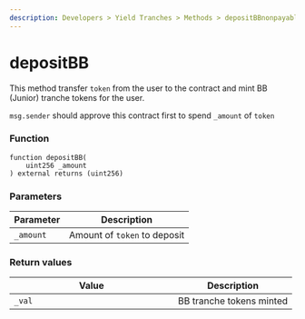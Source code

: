 ```yaml
---
description: Developers > Yield Tranches > Methods > depositBBnonpayable
---
```


# depositBB

This method transfer `token` from the user to the contract and mint BB (Junior) tranche tokens for the user.

`msg.sender` should approve this contract first to spend `_amount` of `token`

### Function

```solidity
function depositBB(
    uint256 _amount
) external returns (uint256)
```

### Parameters

| Parameter | Description                  |
| --------- | ---------------------------- |
| `_amount` | Amount of `token` to deposit |

### Return values

<table><thead><tr><th width="273">Value</th><th>Description</th></tr></thead><tbody><tr><td><code>_val</code></td><td>BB tranche tokens minted</td></tr></tbody></table>
